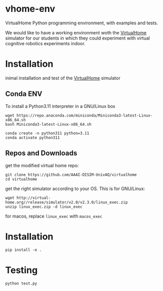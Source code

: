# vhome-env
VirtualHome Python programming environment, with examples and tests.

We would like to have a working environment woth the [VirtualHome](http://virtual-home.org) simulator for our students in which they could experiment with virtual cognitive robotics experiments indoor.

# Installation

inimal installation and test of the [VirtualHome](http://virtual-home.org) simulator

## Conda ENV

To install a Python3.11 interpreter in a GNU/Linux box

```
wget https://repo.anaconda.com/miniconda/Miniconda3-latest-Linux-x86_64.sh
bash Miniconda3-latest-Linux-x86_64.sh
```
```
conda create -n python311 python=3.11
conda activate python311
```
## Repos and Downloads

get the modified virtual home repo:

```
git clone https://github.com/AAAI-DISIM-UnivAQ/virtualhome
cd virtualhome
```

get the right simulator according to your OS.
This is for GNU/Linux:

```
wget http://virtual-home.org//release/simulator/v2.0/v2.3.0/linux_exec.zip
unzip linux_exec.zip -d linux_exec
```

for macos, replace `linux_exec` with `macos_exec`

# Installation
```
pip install -e .
```
# Testing
```
python test.py
```
